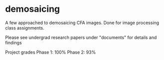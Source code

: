 # demosaicing
A few approached to demosaicing CFA images. Done  for image processing class assignments. 

Please see undergrad research papers under "documents" for details and findings


Project grades
Phase 1: 100%
Phase 2: 93%
